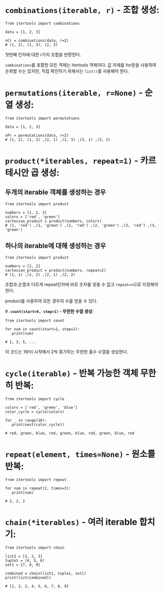 # **`combinations(iterable, r)` - 조합 생성:**
```
from itertools import combinations

data = [1, 2, 3]

nCr = combinations(data, r=2)
# (1, 2), (1, 3), (2, 3)
```
첫번째 인자에 대한 r가지 조합을 반환한다.

`combinations`를 포함한 모든 객체는 itertools 객체이다. 값 자체를 for문을 사용하여 순회할 수는 있지만, 직접 확인하기 위해서는
`list()`를 사용해야 한다.

# **`permutations(iterable, r=None)` - 순열 생성:**
```
from itertools import permutations

data = [1, 2, 3]

nPr = permutations(data, r=2)
# (1, 2), (1, 3) ,(2, 1) ,(2, 3) ,(3, 1) ,(3, 2)
```

# **`product(*iterables, repeat=1)` - 카르테시안 곱 생성:**
## 두개의 iterable 객체를 생성하는 경우
```
from itertools import product

numbers = [1, 2, 3]
colors = ['red', 'green']
cartesian_product = product(numbers, colors)
# (1, 'red') ,(1, 'green') ,(2, 'red') ,(2, 'green') ,(3, 'red') ,(3, 'green')
```
## 하나의 iterable에 대해 생성하는 경우
```
from itertools import product

numbers = [1, 2]
cartesian_product = product(numbers, repeat=2)
# (1, 1) ,(1, 2) ,(2, 1) ,(2, 2)
```
조합과 순열과 다르게 repeat인자에 바로 숫자를 넣을 수 없고 `repeat=n`으로 지정해야 한다.

product를 사용하여 모든 경우의 수를 얻을 수 있다.

#. **`count(start=0, step=1)` - 무한한 수열 생성:**
```
from itertools import count

for num in count(start=1, step=2):
   print(num)

# 1, 3, 5, ...
```
이 코드는 1부터 시작해서 2씩 증가하는 무한한 홀수 수열을 생성한다.

# **`cycle(iterable)` - 반복 가능한 객체 무한히 반복:**
```
from itertools import cycle

colors = ['red', 'green', 'blue']
color_cycle = cycle(colors)

for _ in range(10):
   print(next(color_cycle))

# red, green, blue, red, green, blue, red, green, blue, red
```

# **`repeat(element, times=None)` - 원소를 반복:**
```
from itertools import repeat

for num in repeat(2, times=3):
   print(num)

# 2, 2, 2
```

# **`chain(*iterables)` - 여러 iterable 합치기:**
```
from itertools import chain

list1 = [1, 2, 3]
tuple1 = (4, 5, 6)
set1 = {7, 8, 9}

combined = chain(list1, tuple1, set1)
print(list(combined))

# [1, 2, 3, 4, 5, 6, 7, 8, 9]
```
